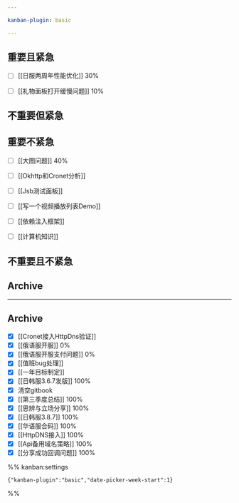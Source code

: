 ```yaml
---

kanban-plugin: basic

---
```


## 重要且紧急

- [ ] [[日服两周年性能优化]]  30%
- [ ] [[礼物面板打开缓慢问题]] 10%


## 不重要但紧急



## 重要不紧急

- [ ] [[大图问题]] 40%
- [ ] [[Okhttp和Cronet分析]]
- [ ] [[Jsb测试面板]]
- [ ] [[写一个视频播放列表Demo]]
- [ ] [[依赖注入框架]]
- [ ] [[计算机知识]]


## 不重要且不紧急



## Archive



***

## Archive

- [x] [[Cronet接入HttpDns验证]]
- [x] [[俄语服开服]] 0%
- [x] [[俄语服开服支付问题]] 0%
- [x] [[值班bug处理]]
- [x] [[一年目标制定]]
- [x] [[日韩服3.6.7发版]] 100%
- [x] 清空gitbook
- [x] [[第三季度总结]] 100%
- [x] [[思辨与立场分享]] 100%
- [x] [[日韩服3.8.7]]  100%
- [x] [[华语服合码]]  100%
- [x] [[HttpDNS接入]] 100%
- [x] [[Api备用域名策略]] 100%
- [x] [[分享成功回调问题]] 100%

%% kanban:settings
```
{"kanban-plugin":"basic","date-picker-week-start":1}
```
%%